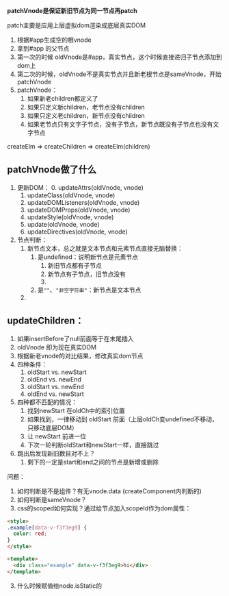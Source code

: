 **patchVnode是保证新旧节点为同一节点再patch**

patch主要是应用上层虚拟dom渲染成底层真实DOM
1. 根据#app生成空的根vnode
2. 拿到#app 的父节点
3. 第一次的时候 oldVnode是#app，真实节点，这个时候直接递归子节点添加到dom上
4. 第二次的时候，oldVnode不是真实节点并且新老根节点是sameVnode，开始patchVnode
5. patchVnode：
    1. 如果新老children都定义了
    2. 如果只定义新children，老节点没有children
    3. 如果只定义老children，新节点没有children
    4. 如果老节点只有文字子节点，没有子节点，新节点既没有子节点也没有文字节点

createElm => createChildren => createElm(children)


## patchVnode做了什么
1. 更新DOM：
    0. updateAttrs(oldVnode, vnode)
    1. updateClass(oldVnode, vnode)
    2. updateDOMListeners(oldVnode, vnode)
    3. updateDOMProps(oldVnode, vnode)
    4. updateStyle(oldVnode, vnode)
    5. update(oldVnode, vnode)
    6. updateDirectives(oldVnode, vnode)
2. 节点判断：
    1. 新节点文本，总之就是文本节点和元素节点直接无脑替换：
        1. 是undefined：说明新节点是元素节点
            1. 新旧节点都有子节点
            2. 新节点有子节点，旧节点没有
            3. 
        2. 是`""`、`"非空字符串"`：新节点是文本节点
    2. 

## updateChildren：
1. 如果insertBefore了null前面等于在末尾插入
2. oldVnode 即为现在真实DOM
3. 根据新老vnode的对比结果，修改真实dom节点
4. 四种条件：
    1. oldStart vs. newStart
    2. oldEnd vs. newEnd
    3. oldStart vs. newEnd
    4. oldEnd vs. newStart
5. 四种都不匹配的情况：
    1. 找到newStart 在oldCh中的索引位置
    2. 如果找到，一律移动到 oldStart 前面（上层oldCh变undefined不移动，只移动底层DOM）
    3. 让 newStart 前进一位
    3. 下次一轮判断oldStart和newStart一样，直接跳过
6. 跳出后发现新旧数目对不上？
    1. 剩下的一定是start和end之间的节点是新增或删除

问题：
1. 如何判断是不是组件？有无vnode.data (createComponent内判断的)
2. 如何判断是sameVnode？
3. css的scoped如何实现？通过给节点加入scopeId作为dom属性：
```html
<style>
.example[data-v-f3f3eg9] {
  color: red;
}
</style>

<template>
  <div class="example" data-v-f3f3eg9>hi</div>
</template>
```
3. 什么时候赋值给node.isStatic的